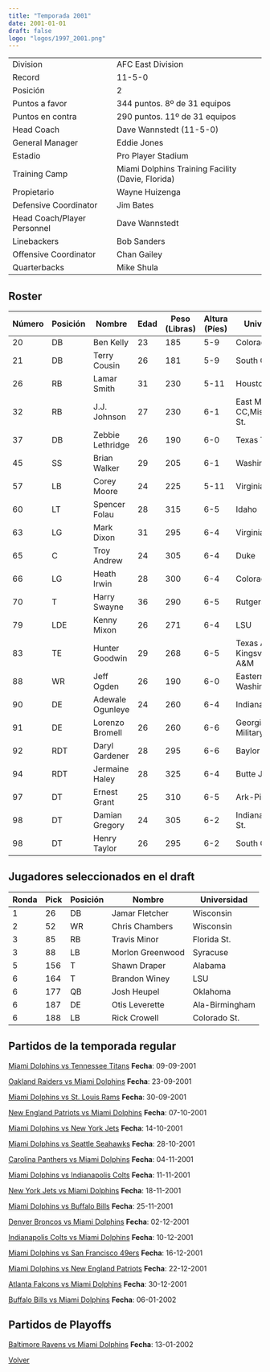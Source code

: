 ```yaml
---
title: "Temporada 2001"
date: 2001-01-01
draft: false
logo: "logos/1997_2001.png"
---
```


|                      |                      |
|-------------------------|---------------------------|
| Division               | AFC East Division            |
| Record                 | 11-5-0              |
| Posición               | 2            |
| Puntos a favor         | 344 puntos. 8º de 31 equipos           |
| Puntos en contra       | 290 puntos. 11º de 31 equipos       |
| Head Coach             | Dave Wannstedt (11-5-0)               |
| General Manager        | Eddie Jones      |
| Estadio                | Pro Player Stadium             |
| Training Camp          | Miami Dolphins Training Facility (Davie, Florida)        |
| Propietario | Wayne Huizenga |
| Defensive Coordinator | Jim Bates |
| Head Coach/Player Personnel | Dave Wannstedt |
| Linebackers | Bob Sanders |
| Offensive Coordinator | Chan Gailey |
| Quarterbacks | Mike Shula |


## Roster

| Número | Posición | Nombre           | Edad | Peso (Libras) | Altura (Píes) | Universidad          |
|--------|----------|------------------|------|---------------|---------------|----------------------|
| 20 | DB | Ben Kelly | 23 | 185 | 5-9 | Colorado |
| 21 | DB | Terry Cousin | 26 | 181 | 5-9 | South Carolina |
| 26 | RB | Lamar Smith | 31 | 230 | 5-11 | Houston |
| 32 | RB | J.J. Johnson | 27 | 230 | 6-1 | East Mississippi CC,Mississippi St. |
| 37 | DB | Zebbie Lethridge | 26 | 190 | 6-0 | Texas Tech |
| 45 | SS | Brian Walker | 29 | 205 | 6-1 | Washington St. |
| 57 | LB | Corey Moore | 24 | 225 | 5-11 | Virginia Tech |
| 60 | LT | Spencer Folau | 28 | 315 | 6-5 | Idaho |
| 63 | LG | Mark Dixon | 31 | 295 | 6-4 | Virginia |
| 65 | C | Troy Andrew | 24 | 305 | 6-4 | Duke |
| 66 | LG | Heath Irwin | 28 | 300 | 6-4 | Colorado |
| 70 | T | Harry Swayne | 36 | 290 | 6-5 | Rutgers |
| 79 | LDE | Kenny Mixon | 26 | 271 | 6-4 | LSU |
| 83 | TE | Hunter Goodwin | 29 | 268 | 6-5 | Texas A&M-Kingsville,Texas A&M |
| 88 | WR | Jeff Ogden | 26 | 190 | 6-0 | Eastern Washington |
| 90 | DE | Adewale Ogunleye | 24 | 260 | 6-4 | Indiana |
| 91 | DE | Lorenzo Bromell | 26 | 260 | 6-6 | Georgia Military,Clemson |
| 92 | RDT | Daryl Gardener | 28 | 295 | 6-6 | Baylor |
| 94 | RDT | Jermaine Haley | 28 | 325 | 6-4 | Butte JC (CA) |
| 97 | DT | Ernest Grant | 25 | 310 | 6-5 | Ark-Pine Bluff |
| 98 | DT | Damian Gregory | 24 | 305 | 6-2 | Indiana,Illinois St. |
| 98 | DT | Henry Taylor | 26 | 295 | 6-2 | South Carolina |


## Jugadores seleccionados en el draft

| Ronda | Pick | Posición | Nombre           | Universidad          |
|-------|------|----------|------------------|----------------------|
| 1 | 26 | DB | Jamar Fletcher | Wisconsin |
| 2 | 52 | WR | Chris Chambers | Wisconsin |
| 3 | 85 | RB | Travis Minor | Florida St. |
| 3 | 88 | LB | Morlon Greenwood | Syracuse |
| 5 | 156 | T | Shawn Draper | Alabama |
| 6 | 164 | T | Brandon Winey | LSU |
| 6 | 177 | QB | Josh Heupel | Oklahoma |
| 6 | 187 | DE | Otis Leverette | Ala-Birmingham |
| 6 | 188 | LB | Rick Crowell | Colorado St. |


## Partidos de la temporada regular

[Miami Dolphins vs Tennessee Titans](/historia/partidos/mia-ten-20010909) **Fecha**: 09-09-2001

[Oakland Raiders vs Miami Dolphins](/historia/partidos/oak-mia-20010923) **Fecha**: 23-09-2001

[Miami Dolphins vs St. Louis Rams](/historia/partidos/mia-stl-20010930) **Fecha**: 30-09-2001

[New England Patriots vs Miami Dolphins](/historia/partidos/ne-mia-20011007) **Fecha**: 07-10-2001

[Miami Dolphins vs New York Jets](/historia/partidos/mia-nyj-20011014) **Fecha**: 14-10-2001

[Miami Dolphins vs Seattle Seahawks](/historia/partidos/mia-sea-20011028) **Fecha**: 28-10-2001

[Carolina Panthers vs Miami Dolphins](/historia/partidos/car-mia-20011104) **Fecha**: 04-11-2001

[Miami Dolphins vs Indianapolis Colts](/historia/partidos/mia-ind-20011111) **Fecha**: 11-11-2001

[New York Jets vs Miami Dolphins](/historia/partidos/nyj-mia-20011118) **Fecha**: 18-11-2001

[Miami Dolphins vs Buffalo Bills](/historia/partidos/mia-buf-20011125) **Fecha**: 25-11-2001

[Denver Broncos vs Miami Dolphins](/historia/partidos/den-mia-20011202) **Fecha**: 02-12-2001

[Indianapolis Colts vs Miami Dolphins](/historia/partidos/ind-mia-20011210) **Fecha**: 10-12-2001

[Miami Dolphins vs San Francisco 49ers](/historia/partidos/mia-sf-20011216) **Fecha**: 16-12-2001

[Miami Dolphins vs New England Patriots](/historia/partidos/mia-ne-20011222) **Fecha**: 22-12-2001

[Atlanta Falcons vs Miami Dolphins](/historia/partidos/atl-mia-20011230) **Fecha**: 30-12-2001

[Buffalo Bills vs Miami Dolphins](/historia/partidos/buf-mia-20020106) **Fecha**: 06-01-2002




## Partidos de Playoffs

[Baltimore Ravens vs Miami Dolphins](/historia/partidos/bal-mia-20020113) **Fecha**: 13-01-2002




[Volver](/historia)